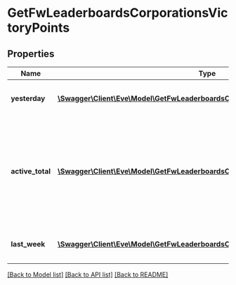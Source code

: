 # GetFwLeaderboardsCorporationsVictoryPoints

## Properties
Name | Type | Description | Notes
------------ | ------------- | ------------- | -------------
**yesterday** | [**\Swagger\Client\Eve\Model\GetFwLeaderboardsCorporationsYesterdayYesterday1[]**](GetFwLeaderboardsCorporationsYesterdayYesterday1.md) | Top 10 ranking of corporations by victory points in the past day | 
**active_total** | [**\Swagger\Client\Eve\Model\GetFwLeaderboardsCorporationsActiveTotalActiveTotal1[]**](GetFwLeaderboardsCorporationsActiveTotalActiveTotal1.md) | Top 10 ranking of corporations active in faction warfare by total victory points. A corporation is considered \&quot;active\&quot; if they have participated in faction warfare in the past 14 days | 
**last_week** | [**\Swagger\Client\Eve\Model\GetFwLeaderboardsCorporationsLastWeekLastWeek1[]**](GetFwLeaderboardsCorporationsLastWeekLastWeek1.md) | Top 10 ranking of corporations by victory points in the past week | 

[[Back to Model list]](../README.md#documentation-for-models) [[Back to API list]](../README.md#documentation-for-api-endpoints) [[Back to README]](../README.md)



